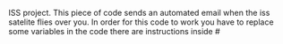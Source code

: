 ISS project.
This piece of code sends an automated email when the iss satelite flies over you.
In order for this code to work you have to replace some variables in the code there are instructions inside #
